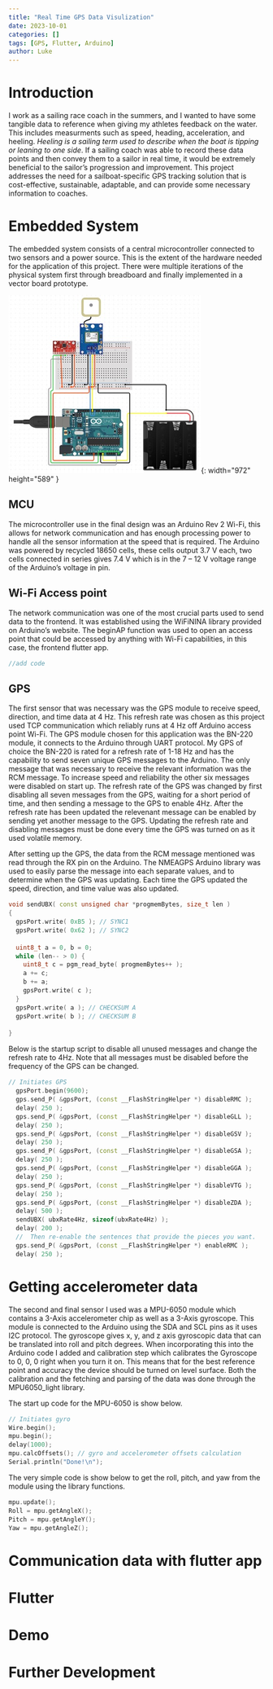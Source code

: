 ```yaml
---
title: "Real Time GPS Data Visulization"
date: 2023-10-01
categories: []
tags: [GPS, Flutter, Arduino]
author: Luke
---
```


# Introduction

I work as a sailing race coach in the summers, and I wanted to have some tangible data to reference when giving my athletes feedback on the water. This includes measurments such as speed, heading, acceleration, and heeling. *Heeling is a sailing term used to describe when the boat is tipping or leaning to one side*. If a sailing coach was able to record these data points and then convey them to a sailor in real time, it would be extremely beneficial to the sailor’s progression and improvement. This project addresses the need for a sailboat-specific GPS tracking solution that is cost-effective, sustainable, adaptable, and can provide some necessary information to coaches.

# Embedded System

The embedded system consists of a central microcontroller connected to two sensors and a power source. This is the extent of the hardware needed for the application of this project. There were multiple iterations of the physical system first through breadboard and finally implemented in a vector board prototype.

![Desktop View](/assets/img/RealTimeGPSMonitor/schematic.jpg){: width="972" height="589" }

## MCU

The microcontroller use in the final design was an Arduino Rev 2 Wi-Fi, this allows for network communication and has enough processing power to handle all the sensor information at the speed that is required. The Arduino was powered by recycled 18650 cells, these cells output 3.7 V each, two cells connected in series gives 7.4 V which is in the 7 – 12 V voltage range of the Arduino’s voltage in pin.

## Wi-Fi Access point

The network communication was one of the most crucial parts used to send data to the frontend. It was established using the WiFiNINA library provided on Arduino’s website. The beginAP function was used to open an access point that could be accessed by anything with Wi-Fi capabilities, in this case, the frontend flutter app.

```c++
//add code
```

## GPS

The first sensor that was necessary was the GPS module to receive speed, direction, and time data at 4 Hz. This refresh rate was chosen as this project used TCP communication which reliably runs at 4 Hz off Arduino access point Wi-Fi. The GPS module chosen for this application was the BN-220 module, it connects to the Arduino through UART protocol. My GPS of choice the BN-220 is rated for a refresh rate of 1-18 Hz and has the capability to send seven unique GPS messages to the Arduino. The only message that was necessary to receive the relevant information was the RCM message. To increase speed and reliability the other six messages were disabled on start up. The refresh rate of the GPS was changed by first disabling all seven messages from the GPS, waiting for a short period of time, and then sending a message to the GPS to enable 4Hz. After the refresh rate has been updated the relevenant message can be enabled by sending yet another message to the GPS. Updating the refresh rate and disabling messages must be done every time the GPS was turned on as it used volatile memory.

After setting up the GPS, the data from the RCM message mentioned was read through the RX pin on the Arduino. The NMEAGPS Arduino library was used to easily parse the message into each separate values, and to determine when the GPS was updating. Each time the GPS updated the speed, direction, and time value was also updated. 

```c++
void sendUBX( const unsigned char *progmemBytes, size_t len )
{
  gpsPort.write( 0xB5 ); // SYNC1
  gpsPort.write( 0x62 ); // SYNC2

  uint8_t a = 0, b = 0;
  while (len-- > 0) {
    uint8_t c = pgm_read_byte( progmemBytes++ );
    a += c;
    b += a;
    gpsPort.write( c );
  }
  gpsPort.write( a ); // CHECKSUM A
  gpsPort.write( b ); // CHECKSUM B

}
```

Below is the startup script to disable all unused messages and change the refresh rate to 4Hz. Note that all messages must be disabled before the frequency of the GPS can be changed.

```c++
// Initiates GPS
  gpsPort.begin(9600);
  gps.send_P( &gpsPort, (const __FlashStringHelper *) disableRMC );
  delay( 250 );
  gps.send_P( &gpsPort, (const __FlashStringHelper *) disableGLL );
  delay( 250 );
  gps.send_P( &gpsPort, (const __FlashStringHelper *) disableGSV );
  delay( 250 );
  gps.send_P( &gpsPort, (const __FlashStringHelper *) disableGSA );
  delay( 250 );
  gps.send_P( &gpsPort, (const __FlashStringHelper *) disableGGA );
  delay( 250 );
  gps.send_P( &gpsPort, (const __FlashStringHelper *) disableVTG );
  delay( 250 );
  gps.send_P( &gpsPort, (const __FlashStringHelper *) disableZDA );
  delay( 500 );
  sendUBX( ubxRate4Hz, sizeof(ubxRate4Hz) );
  delay( 200 );
  //  Then re-enable the sentences that provide the pieces you want.
  gps.send_P( &gpsPort, (const __FlashStringHelper *) enableRMC );
  delay( 250 );
```

# Getting accelerometer data

The second and final sensor I used was a MPU-6050 module which contains a 3-Axis accelerometer chip as well as a 3-Axis gyroscope. This module is connected to the Arduino using the SDA and SCL pins as it uses I2C protocol. The gyroscope gives x, y, and z axis gyroscopic data that can be translated into roll and pitch degrees. When incorporating this into the Arduino code I added and calibration step which calibrates the Gyroscope to 0, 0, 0 right when you turn it on. This means that for the best reference point and accuracy the device should be turned on level surface. Both the calibration and the fetching and parsing of the data was done through the MPU6050_light library.

The start up code for the MPU-6050 is show below.

```c++
// Initiates gyro
Wire.begin();
mpu.begin();
delay(1000);
mpu.calcOffsets(); // gyro and accelerometer offsets calculation
Serial.println("Done!\n");
```

The very simple code is show below to get the roll, pitch, and yaw from the module using the library functions.

```c++
mpu.update();
Roll = mpu.getAngleX();
Pitch = mpu.getAngleY();
Yaw = mpu.getAngleZ();

```

# Communication data with flutter app

# Flutter

# Demo

# Further Development
